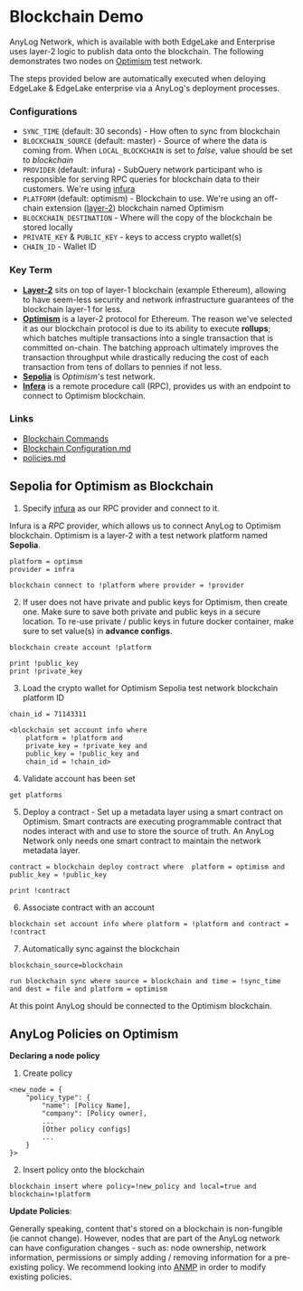 # Blockchain Demo 

AnyLog Network, which is available with both EdgeLake and Enterprise uses layer-2 logic to publish data onto the 
blockchain. The following demonstrates two nodes on [Optimism](https://www.optimism.io/) test network.

 The steps provided below are automatically executed when deloying EdgeLake & EdgeLake enterprise via a AnyLog's deployment 
 processes. 

### Configurations 
* `SYNC_TIME` (default: 30 seconds) - How often to sync from blockchain
* `BLOCKCHAIN_SOURCE` (default: master) - Source of where the data is coming from. When `LOCAL_BLOCKCHAIN` is set to _false_, 
value should be set to _blockchain_
* `PROVIDER` (default: infura) - SubQuery network participant who is responsible for serving RPC queries for blockchain 
data to their customers. We're using [infura](https://www.infura.io/)
* `PLATFORM` (default: optimism) - Blockchain to use. We're using an off-chain extension ([layer-2]()) 
blockchain named <a herf="https://www.optimism.io/" target="_blank">Optimism</a>
* `BLOCKCHAIN_DESTINATION` - Where will the copy of the blockchain be stored locally
* `PRIVATE_KEY` & `PUBLIC_KEY` - keys to access crypto wallet(s)
* `CHAIN_ID` - Wallet ID

### Key Term
* **[Layer-2](https://iq.wiki/wiki/layer-2/)** sits on top of layer-1 blockchain (example Ethereum), allowing to have 
seem-less security and network infrastructure guarantees of the blockchain layer-1 for less. 
* **[Optimism](https://www.optimism.io/)** is a layer-2 protocol for Ethereum. The reason we've selected it as our blockchain
protocol is due to its ability to execute **rollups**; which batches multiple transactions into a single transaction that is committed 
on-chain. The batching approach ultimately improves the transaction throughput while drastically reducing the cost of 
each transaction from tens of dollars to pennies if not less.
*  **[Sepolia](https://sepolia.etherscan.io/)** is _Optimism_'s test network.   
* **[Infera](https://www.infera.org/)** is a remote procedure call (RPC), provides us with an endpoint to connect to 
Optimism blockchain. 

### Links 
* [Blockchain Commands](blockchain%20commands.md)
* [Blockchain Configuration.md](blockchain%20configuration.md)
* [policies.md](policies.md)

## Sepolia for Optimism as Blockchain
1. Specify [infura](https://www.infura.io/) as our RPC provider and connect to it. 

Infura is a _RPC_ provider, which allows us to connect AnyLog to Optimism blockchain. Optimism is a layer-2
with a test network platform named **Sepolia**.
```anylog
platform = optimsm 
provider = infra 

blockchain connect to !platform where provider = !provider
```

2. If user does not have private and public keys for Optimism, then create one. Make sure to save both private and public
keys in a secure location. To re-use private / public keys in future docker container, make sure to set value(s) in 
**advance configs**.
```anylog
blockchain create account !platform

print !public_key 
print !private_key 
```

3. Load the crypto wallet for Optimism Sepolia test network blockchain platform ID 
```anylog
chain_id = 71143311

<blockchain set account info where 
    platform = !platform and 
    private_key = !private_key and 
    public_key = !public_key and 
    chain_id = !chain_id>
```

4. Validate account has been set
```anylog
get platforms
```

5. Deploy a contract - Set up a metadata layer using a smart contract on Optimism. Smart contracts are executing 
programmable contract that nodes interact with and use to store the source of truth. An AnyLog Network only needs one 
smart contract to maintain the network metadata layer. 
```anylog
contract = blockchain deploy contract where  platform = optimism and public_key = !public_key

print !contract
```

6. Associate contract with an account
```anylog
blockchain set account info where platform = !platform and contract = !contract
```

7. Automatically sync against the blockchain
```anylog
blockchain_source=blockchain
   
run blockchain sync where source = blockchain and time = !sync_time and dest = file and platform = optimism
```

At this point AnyLog should be connected to the Optimism blockchain. 


## AnyLog Policies on Optimism
**Declaring a node policy**
1. Create policy 
```anylog
<new_node = {
    "policy_type": {
        "name": [Policy Name],
        "company": [Policy owner],
        ... 
        [Other policy configs]
        ...
    }
}>
```

2. Insert policy onto the blockchain
```anylog
blockchain insert where policy=!new_policy and local=true and blockchain=!platform
```
 
**Update Policies**: 

Generally speaking, content that's stored on a blockchain is non-fungible (ie cannot change). However, nodes that are 
part of the AnyLog network can have configuration changes - such as: node ownership, network information, permissions or 
simply adding / removing information for a pre-existing policy. We recommend looking into [ANMP](policies.md/#anmp-policy)
in order to modify existing policies. 


 





